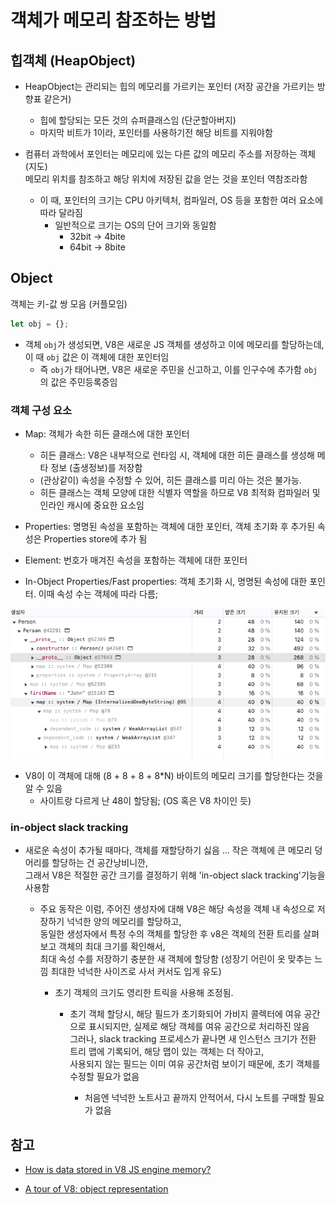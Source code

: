 # 객체가 메모리 참조하는 방법

## 힙객체 (HeapObject)

- HeapObject는 관리되는 힙의 메모리를 가르키는 포인터 (저장 공간을 가르키는 방향표 같은거)

  - 힙에 할당되는 모든 것의 슈퍼클래스임 (단군할아버지)
  - 마지막 비트가 1이라, 포인터를 사용하기전 해당 비트를 지워야함

- 컴퓨터 과학에서 포인터는 메모리에 있는 다른 값의 메모리 주소를 저장하는 객체 (지도)  
  메모리 위치를 참조하고 해당 위치에 저장된 값을 얻는 것을 포인터 역참조라함

  - 이 때, 포인터의 크기는 CPU 아키텍처, 컴파일러, OS 등을 포함한 여러 요소에 따라 달라짐
    - 일반적으로 크기는 OS의 단어 크기와 동일함
      - 32bit -> 4bite
      - 64bit -> 8bite

## Object

객체는 키-값 쌍 모음 (커플모임)

```js
let obj = {};
```

- 객체 `obj`가 생성되면, V8은 새로운 JS 객체를 생성하고 이에 메모리를 할당하는데,  
  이 때 `obj` 값은 이 객체에 대한 포인터임
  - 즉 `obj`가 태어나면, V8은 새로운 주민을 신고하고, 이를 인구수에 추가함 `obj`의 값은 주민등록증임

### 객체 구성 요소

- Map: 객체가 속한 히든 클래스에 대한 포인터

  - 히든 클래스: V8은 내부적으로 런타임 시, 객체에 대한 히든 클래스를 생성해 메타 정보 (출생정보)를 저장함
  - (관상같이) 속성을 수정할 수 있어, 히든 클래스를 미리 아는 것은 불가능.
  - 히든 클래스는 객체 모양에 대한 식별자 역할을 하므로 V8 최적화 컴파일러 및 인라인 캐시에 중요한 요소임

- Properties: 명명된 속성을 포함하는 객체에 대한 포인터, 객체 초기화 후 추가된 속성은 Properties store에 추가 됨
- Element: 번호가 매겨진 속성을 포함하는 객체에 대한 포인터
- In-Object Properties/Fast properties: 객체 초기화 시, 명명된 속성에 대한 포인터. 이때 속성 수는 객체에 따라 다름;

![Object_Memory](./images/스크린샷%202024-08-20%20오전%2010.29.48.png)

- V8이 이 객체에 대해 (8 + 8 + 8 + 8\*N) 바이트의 메모리 크기를 할당한다는 것을 알 수 있음
  - 사이트랑 다르게 난 48이 할당됨; (OS 혹은 V8 차이인 듯)

### in-object slack tracking

- 새로운 속성이 추가될 때마다, 객체를 재할당하기 싫음 ... 작은 객체에 큰 메모리 덩어리를 할당하는 건 공간낭비니깐,  
  그래서 V8은 적절한 공간 크기를 결정하기 위해 'in-object slack tracking'기능을 사용함

  - 주요 동작은 이럼, 주어진 생성자에 대해 V8은 해당 속성을 객체 내 속성으로 저장하기 넉넉한 양의 메모리를 할당하고,  
    동일한 생성자에서 특정 수의 객체를 할당한 후 v8은 객체의 전환 트리를 살펴보고 객체의 최대 크기를 확인해서,  
    최대 속성 수를 저장하기 충분한 새 객체에 할당함 (성장기 어린이 옷 맞추는 느낌 최대한 넉넉한 사이즈로 사서 커서도 입게 유도)

    - 초기 객체의 크기도 영리한 트릭을 사용해 조정됨.

      - 초기 객체 할당시, 해당 필드가 초기화되어 가비지 콜렉터에 여유 공간으로 표시되지만, 실제로 해당 객체를 여유 공간으로 처리하진 않음  
        그러나, slack tracking 프로세스가 끝나면 새 인스턴스 크기가 전환 트리 맵에 기록되어, 해당 맵이 있는 객체는 더 작아고,  
        사용되지 않는 필드는 이미 여유 공간처럼 보이기 때문에, 초기 객체를 수정할 필요가 없음

        - 처음엔 넉넉한 노트사고 끝까지 안적어서, 다시 노트를 구매할 필요가 없음

## 참고

- [How is data stored in V8 JS engine memory?](https://www.dashlane.com/blog/how-is-data-stored-in-v8-js-engine-memory)

- [A tour of V8: object representation](https://www.jayconrod.com/posts/52/a-tour-of-v8-object-representation)
